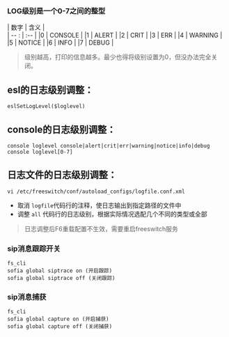### LOG级别是一个0-7之间的整型

| 数字 | 含义 |  
| -- : | :-- |
|0 | CONSOLE |
|1 | ALERT |
|2 | CRIT |
|3 | ERR |
|4 | WARNING |
|5 | NOTICE |
|6 | INFO |
|7 | DEBUG |

> 级别越高，打印的信息越多。最少也得将级别设置为0，但没办法完全关闭。

## esl的日志级别调整：
	eslSetLogLevel($loglevel)

## console的日志级别调整：
	console loglevel console|alert|crit|err|warning|notice|info|debug
	console loglevel[0-7]
## 日志文件的日志级别调整：
	vi /etc/freeswitch/conf/autoload_configs/logfile.conf.xml

- 取消 `logfile`代码行的注释，使日志输出到指定路径的文件中
- 调整 `all` 代码行的日志级别，根据实际情况选配几个不同的类型或全部

>日志调整后F6重载配置不生效，需要重启freeswitch服务

### sip消息跟踪开关
	fs_cli
	sofia global siptrace on (开启跟踪)
	sofia global siptrace off (关闭跟踪)
### sip消息捕获
	fs_cli
	sofia global capture on (开启捕获)
	sofia global capture off (关闭捕获)